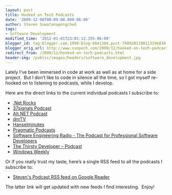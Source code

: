 ```yaml
---
layout: post
title: Hooked on Tech Podcasts
date: '2009-12-08T00:09:00.000-06:00'
author: Steven Suwatanapongched
tags:
- Software Development
modified_time: '2012-01-01T23:01:12.355-06:00'
blogger_id: tag:blogger.com,1999:blog-6841384.post-7909201100113196830
blogger_orig_url: http://www.sunpech.com/2009/12/hooked-on-tech-podcasts.html
redirect_from: /2009/12/hooked-on-tech-podcasts.html
header-img: /public/images/headers/software_development.jpg
---
```


Lately I’ve been immersed in code at work as well as at home for a side project.&#160; But I don’t like to code in silence all the time, so I got myself re-hooked on to listening to podcasts, while I develop.

Here are the direct links to the current individual podcasts I subscribe to:

<ul>   
  <li><a href="http://feeds.feedburner.com/netRocksFullMp3Downloads" target="_blank">.Net Rocks</a></li>    
  <li><a href="http://feeds.feedburner.com/37signals_podcast" target="_blank">37signals Podcast</a></li>    
  <li><a href="http://feeds.feedburner.com/altnetpodcast" target="_blank">Alt.NET Podcast</a></li>    
  <li><a href="http://feeds.feedburner.com/DnrtvWmv" target="_blank">dnrTV</a></li>
  <li><a href="http://feeds.feedburner.com/HanselminutesCompleteMP3" target="_blank">Hanselminutes</a></li>    
  <li><a href="http://pragprog.com/podcasts/feed.rss" target="_blank">Pragmatic Podcasts</a></li>    
  <li><a href="http://se-radio.net/rss" target="_blank">Software Engineering Radio - The Podcast for Professional Software Developers</a></li>    
  <li><a href="http://feeds.feedburner.com/ThirstyDeveloperPodcast" target="_blank">The Thirsty Developer – Podcast</a></li>    
  <li><a href="http://leoville.tv/podcasts/ww.xml" target="_blank">Windows Weekly</a></li>
</ul>

Or if you really trust my taste, here’s a single RSS feed to all the podcasts I subscribe to:

<ul>
  <li><a href="http://www.google.com/reader/public/atom/user%2F16938590580940313293%2Flabel%2FPodcasts" target="_blank">Steven's Podcast RSS feed on Google Reader</a></li>
</ul>

The latter link will get updated with new feeds I find interesting.&#160; Enjoy!
